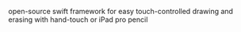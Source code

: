 open-source swift framework for easy touch-controlled drawing and erasing with hand-touch or iPad pro pencil
